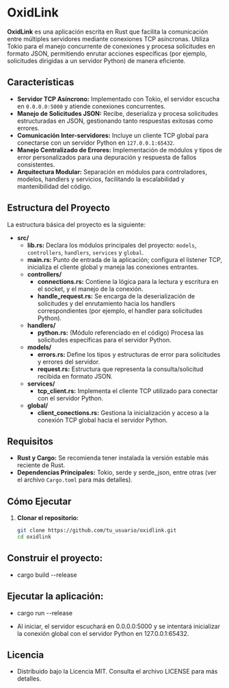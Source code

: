 # OxidLink

**OxidLink** es una aplicación escrita en Rust que facilita la comunicación entre múltiples servidores mediante conexiones TCP asíncronas. Utiliza Tokio para el manejo concurrente de conexiones y procesa solicitudes en formato JSON, permitiendo enrutar acciones específicas (por ejemplo, solicitudes dirigidas a un servidor Python) de manera eficiente.

## Características

- **Servidor TCP Asíncrono:** Implementado con Tokio, el servidor escucha en `0.0.0.0:5000` y atiende conexiones concurrentes.
- **Manejo de Solicitudes JSON:** Recibe, deserializa y procesa solicitudes estructuradas en JSON, gestionando tanto respuestas exitosas como errores.
- **Comunicación Inter-servidores:** Incluye un cliente TCP global para conectarse con un servidor Python en `127.0.0.1:65432`.
- **Manejo Centralizado de Errores:** Implementación de módulos y tipos de error personalizados para una depuración y respuesta de fallos consistentes.
- **Arquitectura Modular:** Separación en módulos para controladores, modelos, handlers y servicios, facilitando la escalabilidad y mantenibilidad del código.

## Estructura del Proyecto

La estructura básica del proyecto es la siguiente:

- **src/**
  - **lib.rs:** Declara los módulos principales del proyecto: `models`, `controllers`, `handlers`, `services` y `global`.
  - **main.rs:** Punto de entrada de la aplicación; configura el listener TCP, inicializa el cliente global y maneja las conexiones entrantes.
  - **controllers/**
    - **connections.rs:** Contiene la lógica para la lectura y escritura en el socket, y el manejo de la conexión.
    - **handle_request.rs:** Se encarga de la deserialización de solicitudes y del enrutamiento hacia los handlers correspondientes (por ejemplo, el handler para solicitudes Python).
  - **handlers/**
    - **python.rs:** (Módulo referenciado en el código) Procesa las solicitudes específicas para el servidor Python.
  - **models/**
    - **errors.rs:** Define los tipos y estructuras de error para solicitudes y errores del servidor.
    - **request.rs:** Estructura que representa la consulta/solicitud recibida en formato JSON.
  - **services/**
    - **tcp_client.rs:** Implementa el cliente TCP utilizado para conectar con el servidor Python.
  - **global/**
    - **client_conections.rs:** Gestiona la inicialización y acceso a la conexión TCP global hacia el servidor Python.

## Requisitos

- **Rust y Cargo:** Se recomienda tener instalada la versión estable más reciente de Rust.
- **Dependencias Principales:** Tokio, serde y serde_json, entre otras (ver el archivo `Cargo.toml` para más detalles).

## Cómo Ejecutar

1. **Clonar el repositorio:**
   ```bash
   git clone https://github.com/tu_usuario/oxidlink.git
   cd oxidlink


## Construir el proyecto:

- cargo build --release

## Ejecutar la aplicación:

- cargo run --release

- Al iniciar, el servidor escuchará en 0.0.0.0:5000 y se intentará inicializar la conexión global con el servidor Python en 127.0.0.1:65432.

## Licencia
 - Distribuido bajo la Licencia MIT. Consulta el archivo LICENSE para más detalles.
